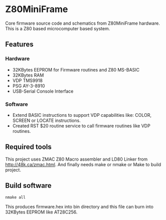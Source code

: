 # Z80MiniFrame
Core firmware source code and schematics from Z80MiniFrame hardware. This is a Z80 based microcomputer based system.

## Features

### Hardware 

* 32KBytes EEPROM for Firmware routines and Z80 MS-BASIC
* 32KBytes RAM
* VDP TMS9918
* PSG AY-3-8910
* USB-Serial Console Interface 

### Software

* Extend BASIC instructions to support VDP capabilities like: COLOR, SCREEN or LOCATE instructions.
* Created RST $20 routine service to call firmware routines like VDP routines.

## Required tools
This project uses ZMAC Z80 Macro assembler and LD80 Linker from http://48k.ca/zmac.html. And finally needs make or nmake or Make to build project.

## Build software
```
nmake all
```

This produces firmware.hex into bin directory and this file can burn into 32KBytes EEPROM like AT28C256.

